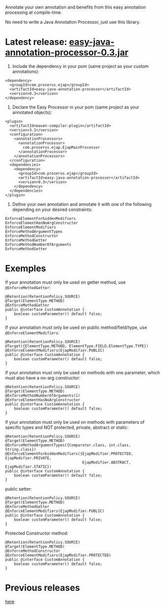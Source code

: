 Annotate your own annotation and benefits from this easy annotation processing at compile-time.

No need to write a Java Annotation Processor, just use this library.

# Latest release: [easy-java-annotation-processor-0.3.jar](http://bit.ly/easy-java-annotation-processor-03) #

  1. Include the dependency in your pom (same project as your custom annotations):
```
<dependency>
  <groupId>com.proserus.ejap</groupId>
  <artifactId>easy-java-annotation-processor</artifactId>
  <version>0.3</version>
</dependency>
```
  1. Declare the Easy Processor in your pom (same project as your annotated objects):
```
<plugin>
  <artifactId>maven-compiler-plugin</artifactId>
  <version>3.1</version>
  <configuration>
    <annotationProcessors>
      <annotationProcessor>
        com.proserus.ejap.EjapMainProcessor
      </annotationProcessor>
    </annotationProcessors>
  </configuration>
  <dependencies>
    <dependency>
      <groupId>com.proserus.ejap</groupId>
      <artifactId>easy-java-annotation-processor</artifactId>
      <version>0.3</version>
    </dependency>
  </dependencies>
</plugin>
```
  1. Define your own annotation and annotate it with one of the following depending on your desired constraints:
```
EnforceElementForbiddenModifiers
EnforceElementHasNoArgConstructor
EnforceElementModifiers
EnforceMethodArgumentTypes
EnforceMethodConstructor
EnforceMethodGetter
EnforceMethodNumberOfArguments
EnforceMethodSetter
```

# Exemples #
If your annotation must only be used on getter method, use `@EnforceMethodGetter`:
```
@Retention(RetentionPolicy.SOURCE)
@Target(ElementType.METHOD)
@EnforceMethodGetter
public @interface CustomAnnotation {
	boolean customParameter() default false;
}
```

If your annotation must only be used on public method/field/type, use `@EnforceElementModifiers`:
```
@Retention(RetentionPolicy.SOURCE)
@Target({ElementType.METHOD, ElementType.FIELD,ElementType.TYPE})
@EnforceElementModifiers(EjapModifier.PUBLIC)
public @interface CustomAnnotation {
	boolean customParameter() default false;
}
```

If your annotation must only be used on methods with one parameter, which must also have a no-arg constructor:
```
@Retention(RetentionPolicy.SOURCE)
@Target(ElementType.METHOD)
@EnforceMethodNumberOfArguments(1)
@EnforceElementHasNoArgConstructor
public @interface CustomAnnotation {
	boolean customParameter() default false;
}
```

If your annotation must only be used on methods with parameters of specific types and NOT protected, private, abstract or static:
```
@Retention(RetentionPolicy.SOURCE)
@Target(ElementType.METHOD)
@EnforceMethodArgumentTypes({Comparator.class, int.class, String.class})
@EnforceElementForbiddenModifiers({EjapModifier.PROTECTED, EjapModifier.PRIVATE,
                                   EjapModifier.ABSTRACT, EjapModifier.STATIC})
public @interface CustomAnnotation {
	boolean customParameter() default false;
}
```

public setter:
```
@Retention(RetentionPolicy.SOURCE)
@Target(ElementType.METHOD)
@EnforceMethodGetter
@EnforceElementModifiers(EjapModifier.PUBLIC)
public @interface CustomAnnotation {
	boolean customParameter() default false;
}
```

Protected Constructor method:
```
@Retention(RetentionPolicy.SOURCE)
@Target(ElementType.METHOD)
@EnforceMethodConstructor
@EnforceElementModifiers(EjapModifier.PROTECTED)
public @interface CustomAnnotation {
	boolean customParameter() default false;
}
```


# Previous releases #
[here](https://drive.google.com/folderview?id=0B5XbviLoYz2FbDNVeE1qRFRQNWM&usp=sharing)